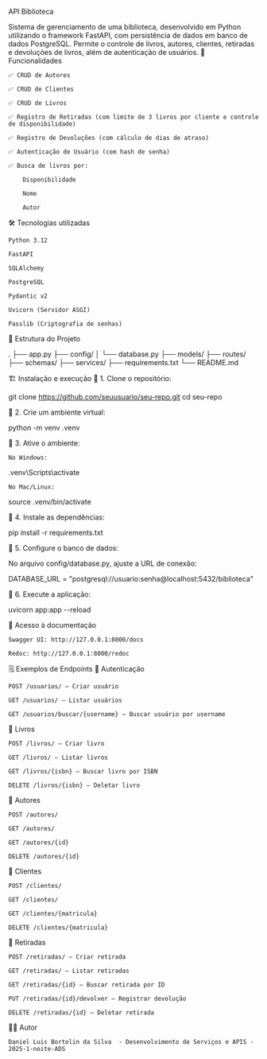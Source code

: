 API Biblioteca

Sistema de gerenciamento de uma biblioteca, desenvolvido em Python utilizando o framework FastAPI, com persistência de dados em banco de dados PostgreSQL.
Permite o controle de livros, autores, clientes, retiradas e devoluções de livros, além de autenticação de usuários.
🚀 Funcionalidades

    ✅ CRUD de Autores

    ✅ CRUD de Clientes

    ✅ CRUD de Livros

    ✅ Registro de Retiradas (com limite de 3 livros por cliente e controle de disponibilidade)

    ✅ Registro de Devoluções (com cálculo de dias de atraso)

    ✅ Autenticação de Usuário (com hash de senha)

    ✅ Busca de livros por:

        Disponibilidade

        Nome

        Autor

🛠️ Tecnologias utilizadas

    Python 3.12

    FastAPI

    SQLAlchemy

    PostgreSQL

    Pydantic v2

    Uvicorn (Servidor ASGI)

    Passlib (Criptografia de senhas)

💾 Estrutura do Projeto

.
├── app.py
├── config/
│   └── database.py
├── models/
├── routes/
├── schemas/
├── services/
├── requirements.txt
└── README.md

🏗️ Instalação e execução
🔸 1. Clone o repositório:

git clone https://github.com/seuusuario/seu-repo.git
cd seu-repo

🔸 2. Crie um ambiente virtual:

python -m venv .venv

🔸 3. Ative o ambiente:

    No Windows:

.venv\Scripts\activate

    No Mac/Linux:

source .venv/bin/activate

🔸 4. Instale as dependências:

pip install -r requirements.txt

🔸 5. Configure o banco de dados:

No arquivo config/database.py, ajuste a URL de conexão:

DATABASE_URL = "postgresql://usuario:senha@localhost:5432/biblioteca"

🔸 6. Execute a aplicação:

uvicorn app:app --reload

🔗 Acesso à documentação

    Swagger UI: http://127.0.0.1:8000/docs

    Redoc: http://127.0.0.1:8000/redoc

🗒️ Exemplos de Endpoints
🔑 Autenticação

    POST /usuarios/ — Criar usuário

    GET /usuarios/ — Listar usuários

    GET /usuarios/buscar/{username} — Buscar usuário por username

📖 Livros

    POST /livros/ — Criar livro

    GET /livros/ — Listar livros

    GET /livros/{isbn} — Buscar livro por ISBN

    DELETE /livros/{isbn} — Deletar livro

🧑 Autores

    POST /autores/

    GET /autores/

    GET /autores/{id}

    DELETE /autores/{id}

👥 Clientes

    POST /clientes/

    GET /clientes/

    GET /clientes/{matricula}

    DELETE /clientes/{matricula}

🔄 Retiradas

    POST /retiradas/ — Criar retirada

    GET /retiradas/ — Listar retiradas

    GET /retiradas/{id} — Buscar retirada por ID

    PUT /retiradas/{id}/devolver — Registrar devolução

    DELETE /retiradas/{id} — Deletar retirada


🧑‍💻 Autor

    Daniel Luis Bortolin da Silva  - Desenvolvimento de Serviços e APIS - 2025-1-noite-ADS
